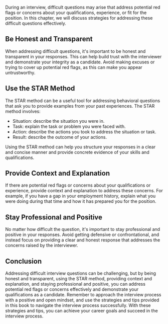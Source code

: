 
During an interview, difficult questions may arise that address potential red flags or concerns about your qualifications, experience, or fit for the position. In this chapter, we will discuss strategies for addressing these difficult questions effectively.

Be Honest and Transparent
-------------------------

When addressing difficult questions, it's important to be honest and transparent in your responses. This can help build trust with the interviewer and demonstrate your integrity as a candidate. Avoid making excuses or trying to cover up potential red flags, as this can make you appear untrustworthy.

Use the STAR Method
-------------------

The STAR method can be a useful tool for addressing behavioral questions that ask you to provide examples from your past experiences. The STAR method involves:

* Situation: describe the situation you were in.
* Task: explain the task or problem you were faced with.
* Action: describe the actions you took to address the situation or task.
* Result: describe the outcome of your actions.

Using the STAR method can help you structure your responses in a clear and concise manner and provide concrete evidence of your skills and qualifications.

Provide Context and Explanation
-------------------------------

If there are potential red flags or concerns about your qualifications or experience, provide context and explanation to address these concerns. For example, if you have a gap in your employment history, explain what you were doing during that time and how it has prepared you for the position.

Stay Professional and Positive
------------------------------

No matter how difficult the question, it's important to stay professional and positive in your responses. Avoid getting defensive or confrontational, and instead focus on providing a clear and honest response that addresses the concerns raised by the interviewer.

Conclusion
----------

Addressing difficult interview questions can be challenging, but by being honest and transparent, using the STAR method, providing context and explanation, and staying professional and positive, you can address potential red flags or concerns effectively and demonstrate your qualifications as a candidate. Remember to approach the interview process with a positive and open mindset, and use the strategies and tips provided in this book to navigate the interview process successfully. With these strategies and tips, you can achieve your career goals and succeed in the interview process.
